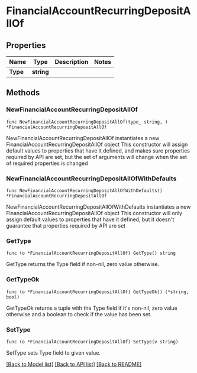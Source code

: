 # FinancialAccountRecurringDepositAllOf

## Properties

Name | Type | Description | Notes
------------ | ------------- | ------------- | -------------
**Type** | **string** |  | 

## Methods

### NewFinancialAccountRecurringDepositAllOf

`func NewFinancialAccountRecurringDepositAllOf(type_ string, ) *FinancialAccountRecurringDepositAllOf`

NewFinancialAccountRecurringDepositAllOf instantiates a new FinancialAccountRecurringDepositAllOf object
This constructor will assign default values to properties that have it defined,
and makes sure properties required by API are set, but the set of arguments
will change when the set of required properties is changed

### NewFinancialAccountRecurringDepositAllOfWithDefaults

`func NewFinancialAccountRecurringDepositAllOfWithDefaults() *FinancialAccountRecurringDepositAllOf`

NewFinancialAccountRecurringDepositAllOfWithDefaults instantiates a new FinancialAccountRecurringDepositAllOf object
This constructor will only assign default values to properties that have it defined,
but it doesn't guarantee that properties required by API are set

### GetType

`func (o *FinancialAccountRecurringDepositAllOf) GetType() string`

GetType returns the Type field if non-nil, zero value otherwise.

### GetTypeOk

`func (o *FinancialAccountRecurringDepositAllOf) GetTypeOk() (*string, bool)`

GetTypeOk returns a tuple with the Type field if it's non-nil, zero value otherwise
and a boolean to check if the value has been set.

### SetType

`func (o *FinancialAccountRecurringDepositAllOf) SetType(v string)`

SetType sets Type field to given value.



[[Back to Model list]](../README.md#documentation-for-models) [[Back to API list]](../README.md#documentation-for-api-endpoints) [[Back to README]](../README.md)


